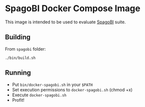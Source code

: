 # SpagoBI Docker Compose Image

This image is intended to be used to evaluate [SpagoBI]() suite.

## Building

From `spagobi` folder:

```shell
./bin/build.sh
```

## Running

- Put `bin/docker-spagobi.sh` in your `$PATH`
- Set execution permissions to `docker-spagobi.sh` (chmod +x)
- Execute `docker-spagobi.sh`
- Profit!
